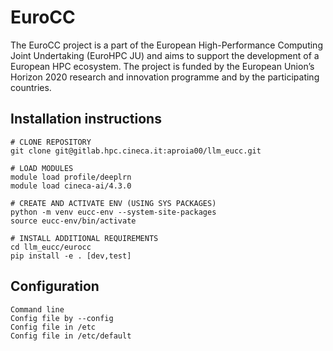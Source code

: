 # EuroCC

The EuroCC project is a part of the European High-Performance Computing Joint Undertaking (EuroHPC JU) and aims to support the development of a European HPC ecosystem. The project is funded by the European Union’s Horizon 2020 research and innovation programme and by the participating countries.

## Installation instructions

```
# CLONE REPOSITORY
git clone git@gitlab.hpc.cineca.it:aproia00/llm_eucc.git

# LOAD MODULES
module load profile/deeplrn
module load cineca-ai/4.3.0

# CREATE AND ACTIVATE ENV (USING SYS PACKAGES)
python -m venv eucc-env --system-site-packages
source eucc-env/bin/activate

# INSTALL ADDITIONAL REQUIREMENTS
cd llm_eucc/eurocc
pip install -e . [dev,test]
```

## Configuration
```
Command line
Config file by --config
Config file in /etc
Config file in /etc/default
```
